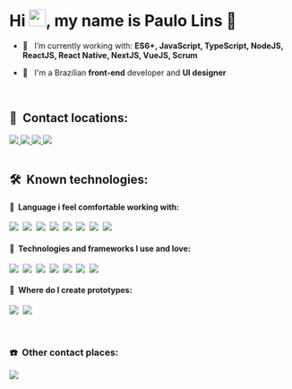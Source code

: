 <!--<img align="center" width="100%" height="100%" src="https://raw.githubusercontent.com/paulosmlins/paulosmlins/main/gif.svg?sanitize=true"/>-->
<h1 align="left">
Hi <img src="https://media.tenor.com/SNL9_xhZl9oAAAAi/waving-hand-joypixels.gif" width="30px">, my name is Paulo Lins 🦄 </h1>

- 🌈 &nbsp; I’m currently working with: **ES6+, JavaScript, TypeScript, NodeJS, ReactJS, React Native, NextJS, VueJS, Scrum**

- 🍩 &nbsp; I'm a Brazilian **front-end** developer and **UI designer**

<br/>

## 🦄 &nbsp;Contact locations:

<a target="_blank" href="https://linkedin.com/in/paulosmlins">
  <img src="https://img.shields.io/badge/linkedin-0077B5.svg?style=for-the-badge&logo=linkedin&logoColor=white">
</a>
<a target="_blank" href="https://github.com/paulosmlins">
  <img src="https://img.shields.io/badge/GitHub-100000?style=for-the-badge&logo=github&logoColor=white">
</a>
<a target="_blank" href="https://instagram.com/paulosmlins">
 <img src="https://img.shields.io/badge/instagram-E4405F.svg?style=for-the-badge&logo=instagram&logoColor=white">
</a>
<a href="mailto:paulo@pink.codes">
 <img src="https://img.shields.io/badge/e‑mail-D14836.svg?style=for-the-badge&logo=GMail&logoColor=white">
</a>

<br/>
<br/>

## 🛠 &nbsp;Known technologies:

<h4>🖤 &nbsp;Language i feel comfortable working with:</h2>

<img src="https://img.shields.io/badge/HTML5-E34F26?style=for-the-badge&logo=html5&logoColor=white">&nbsp;
<img src="https://img.shields.io/badge/CSS3-1572B6?style=for-the-badge&logo=css3&logoColor=white">&nbsp;
<img src="https://img.shields.io/badge/JavaScript-323330?style=for-the-badge&logo=javascript&logoColor=F7DF1E">&nbsp;
<img src="https://img.shields.io/badge/TypeScript-007ACC?style=for-the-badge&logo=typescript&logoColor=white">&nbsp;
<img src="https://img.shields.io/badge/React-20232A?style=for-the-badge&logo=react&logoColor=61DAFB">&nbsp;
<img src="https://img.shields.io/badge/Next-black?style=for-the-badge&logo=next.js&logoColor=white">&nbsp;
<img src="https://img.shields.io/badge/Vue.js-35495E?style=for-the-badge&logo=vue.js&logoColor=4FC08D">&nbsp;
<img src="https://img.shields.io/badge/Node.js-339933?style=for-the-badge&logo=nodedotjs&logoColor=white">&nbsp;

<h4>💜 &nbsp;Technologies and frameworks I use and love:</h2>

<img src="https://img.shields.io/badge/TypeScript-007ACC?style=for-the-badge&logo=typescript&logoColor=white">&nbsp;
<img src="https://img.shields.io/badge/Flutter-02569B?style=for-the-badge&logo=flutter&logoColor=white">&nbsp;
<img src="https://img.shields.io/badge/React-20232A?style=for-the-badge&logo=react&logoColor=61DAFB">&nbsp;
<img src="https://img.shields.io/badge/Next-black?style=for-the-badge&logo=next.js&logoColor=white">&nbsp;
<img src="https://img.shields.io/badge/Vue.js-35495E?style=for-the-badge&logo=vue.js&logoColor=4FC08D">&nbsp;
<img src="https://img.shields.io/badge/Node.js-339933?style=for-the-badge&logo=nodedotjs&logoColor=white">&nbsp;
<img src="https://img.shields.io/badge/Git-F05032?style=for-the-badge&logo=git&logoColor=white">&nbsp;

<h4>🎨 &nbsp;Where do I create prototypes:</h2>

<img src="https://img.shields.io/badge/Figma-F24E1E?style=for-the-badge&logo=figma&logoColor=white">&nbsp;
<img src="https://img.shields.io/badge/Adobe%20XD-470137?style=for-the-badge&logo=Adobe%20XD&logoColor=#FF61F6">&nbsp;

<br/>

### ☎️ &nbsp;Other contact places:

<a target="_blank" href="https://www.twitch.tv/pinkcodes">
  <img src="https://img.shields.io/badge/Twitch-9146FF?style=for-the-badge&logo=twitch&logoColor=white">
</a>
